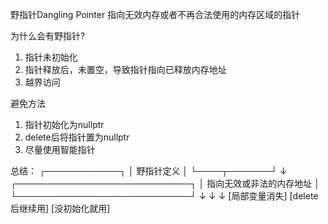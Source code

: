 野指针Dangling Pointer
指向无效内存或者不再合法使用的内存区域的指针

为什么会有野指针?
1. 指针未初始化
2. 指针释放后，未置空，导致指针指向已释放内存地址
3. 越界访问

避免方法
1. 指针初始化为nullptr
2. delete后将指针置为nullptr
3. 尽量使用智能指针


总结：
        ┌────────────┐
        │ 野指针定义 │
        └────┬───────┘
             ↓
    ┌────────────────────────────┐
    │ 指向无效或非法的内存地址  │
    └────────────────────────────┘
         ↓         ↓         ↓
     [局部变量消失] [delete后继续用] [没初始化就用]